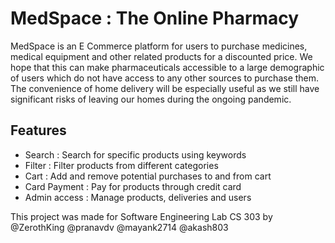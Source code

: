 # MedSpace : The Online Pharmacy

MedSpace is an E Commerce platform for users to purchase medicines, medical equipment and other related products for a discounted price. We hope that this can make pharmaceuticals accessible to a large demographic of users which do not have access to any other sources to purchase them. The convenience of home delivery will be especially useful as we still have significant risks of leaving our homes during the ongoing pandemic.

## Features
- Search : Search for specific products using keywords
- Filter : Filter products from different categories
- Cart : Add and remove potential purchases to and from cart
- Card Payment : Pay for products through credit card
- Admin access : Manage products, deliveries and users

This project was made for Software Engineering Lab CS 303 by @ZerothKing @pranavdv @mayank2714 @akash803
